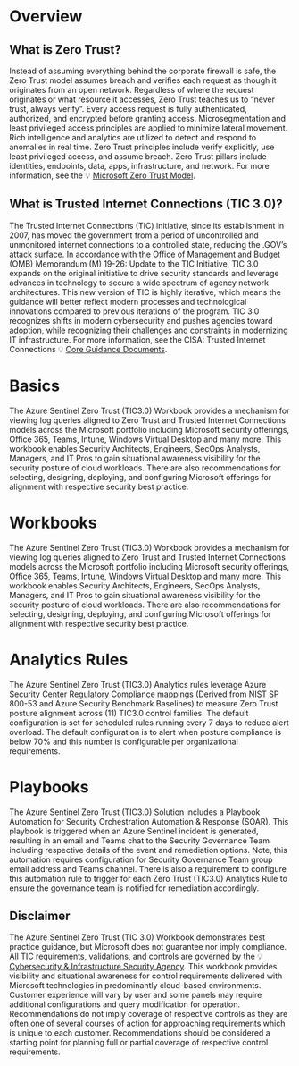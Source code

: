 # Overview

## What is Zero Trust?
Instead of assuming everything behind the corporate firewall is safe, the Zero Trust model assumes breach and verifies each request as though it originates from an open network. Regardless of where the request originates or what resource it accesses, Zero Trust teaches us to “never trust, always verify”. Every access request is fully authenticated, authorized, and encrypted before granting access. Microsegmentation and least privileged access principles are applied to minimize lateral movement. Rich intelligence and analytics are utilized to detect and respond to anomalies in real time. Zero Trust principles include verify explicitly, use least privileged access, and assume breach. Zero Trust pillars include identities, endpoints, data, apps, infrastructure, and network. For more information, see the 💡 [Microsoft Zero Trust Model](https://www.microsoft.com/en-us/security/business/zero-trust).

## What is Trusted Internet Connections (TIC 3.0)?
The Trusted Internet Connections (TIC) initiative, since its establishment in 2007, has moved the government from a period of uncontrolled and unmonitored internet connections to a controlled state, reducing the .GOV’s attack surface. In accordance with the Office of Management and Budget (OMB) Memorandum (M) 19-26: Update to the TIC Initiative, TIC 3.0 expands on the original initiative to drive security standards and leverage advances in technology to secure a wide spectrum of agency network architectures. This new version of TIC is highly iterative, which means the guidance will better reflect modern processes and technological innovations compared to previous iterations of the program. TIC 3.0 recognizes shifts in modern cybersecurity and pushes agencies toward adoption, while recognizing their challenges and constraints in modernizing IT infrastructure. For more information, see the CISA: Trusted Internet Connections 💡 [Core Guidance Documents](https://www.cisa.gov/trusted-internet-connections).

# Basics
The Azure Sentinel Zero Trust (TIC3.0) Workbook provides a mechanism for viewing log queries aligned to Zero Trust and Trusted Internet Connections models across the Microsoft portfolio including Microsoft security offerings, Office 365, Teams, Intune, Windows Virtual Desktop and many more. This workbook enables Security Architects, Engineers, SecOps Analysts, Managers, and IT Pros to gain situational awareness visibility for the security posture of cloud workloads. There are also recommendations for selecting, designing, deploying, and configuring Microsoft offerings for alignment with respective security best practice. 

# Workbooks
The Azure Sentinel Zero Trust (TIC3.0) Workbook provides a mechanism for viewing log queries aligned to Zero Trust and Trusted Internet Connections models across the Microsoft portfolio including Microsoft security offerings, Office 365, Teams, Intune, Windows Virtual Desktop and many more. This workbook enables Security Architects, Engineers, SecOps Analysts, Managers, and IT Pros to gain situational awareness visibility for the security posture of cloud workloads. There are also recommendations for selecting, designing, deploying, and configuring Microsoft offerings for alignment with respective security best practice. 

# Analytics Rules
The Azure Sentinel Zero Trust (TIC3.0) Analytics rules leverage Azure Security Center Regulatory Compliance mappings (Derived from NIST SP 800-53 and Azure Security Benchmark Baselines) to measure Zero Trust posture alignment across (11) TIC3.0 control families. The default configuration is set for scheduled rules running every 7 days to reduce alert overload. The default configuration is to alert when posture compliance is below 70% and this number is configurable per organizational requirements. 

# Playbooks
The Azure Sentinel Zero Trust (TIC3.0) Solution includes a Playbook Automation for Security Orchestration Automation & Response (SOAR). This playbook is triggered when an Azure Sentinel incident is generated, resulting in an email and Teams chat to the Security Governance Team including respective details of the event and remediation options. Note, this automation requires configuration for Security Governance Team group email address and Teams channel. There is also a requirement to configure this automation rule to trigger for each Zero Trust (TIC3.0) Analytics Rule to ensure the governance team is notified for remediation accordingly. 

## Disclaimer
The Azure Sentinel Zero Trust (TIC 3.0) Workbook demonstrates best practice guidance, but Microsoft does not guarantee nor imply compliance. All TIC requirements, validations, and controls are governed by the 💡 [Cybersecurity & Infrastructure Security Agency](https://www.cisa.gov/trusted-internet-connections). This workbook provides visibility and situational awareness for control requirements delivered with Microsoft technologies in predominantly cloud-based environments. Customer experience will vary by user and some panels may require additional configurations and query modification for operation. Recommendations do not imply coverage of respective controls as they are often one of several courses of action for approaching requirements which is unique to each customer. Recommendations should be considered a starting point for planning full or partial coverage of respective control requirements.